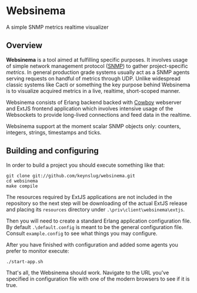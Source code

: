 Websinema
=========
A simple SNMP metrics realtime visualizer

Overview
--------

**Websinema** is a tool aimed at fulfilling specific purposes. It involves usage of simple network management protocol ([SNMP](http://en.wikipedia.org/SNMP)) to gather project-specific _metrics_. In general production grade systems usually act as a SNMP agents serving requests on handful of metrics through UDP. Unlike widespread classic systems like Cacti or something the key purpose behind Websinema is to visualize acquired metrics in a live, realtime, short-scoped manner.

Websinema consists of Erlang backend backed with [Cowboy](https://github.com/extend/cowboy) webserver and ExtJS frontend application which involves intensive usage of the Websockets to provide long-lived connections and feed data in the realtime.

Websinema support at the moment scalar SNMP objects only: counters, integers, strings, timestamps and ticks.

Building and configuring
------------------------

In order to build a project you should execute something like that:

```
git clone git://github.com/keynslug/websinema.git
cd websinema
make compile
```

The resources required by ExtJS applications are not included in the repository so the next step will be downloading of the actual ExtJS release and placing its `resources` directory under `.\priv\client\websinema\extjs`.

Then you will need to create a standard Erlang application configuration file. By default `.\default.config` is meant to be the general configuration file. Consult `example.config` to see what things you may configure.

After you have finished with configuration and added some agents you prefer to monitor execute:

```
./start-app.sh
```

That's all, the Websinema should work. Navigate to the URL you've specified in configuration file with one of the modern browsers to see if it is true.

